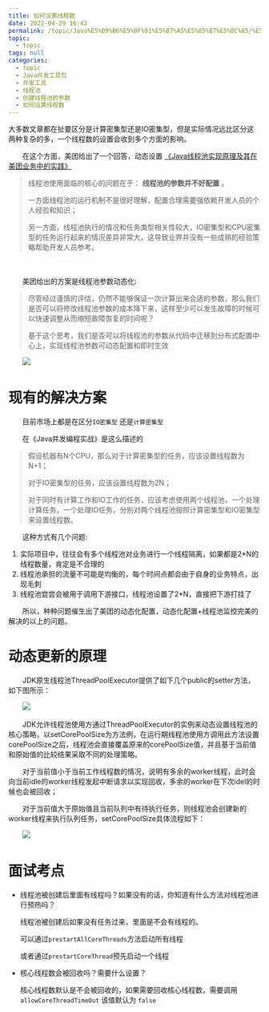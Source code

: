 ```yaml
---
title: 如何设置线程数
date: 2022-04-29 16:43
permalink: /topic/Java%E5%B9%B6%E5%8F%91%E5%B7%A5%E5%85%B7%E5%8C%85/%E5%B9%B6%E5%8F%91%E5%B7%A5%E5%85%B7/%E7%BA%BF%E7%A8%8B%E6%B1%A0/%E5%88%9B%E5%BB%BA%E7%BA%BF%E7%A8%8B%E6%B1%A0%E7%9A%84%E5%8F%82%E6%95%B0/%E5%A6%82%E4%BD%95%E8%AE%BE%E7%BD%AE%E7%BA%BF%E7%A8%8B%E6%95%B0
topic: 
  - topic
tags: null
categories: 
  - topic
  - Java并发工具包
  - 并发工具
  - 线程池
  - 创建线程池的参数
  - 如何设置线程数
---
```

大多数文章都在扯要区分是计算密集型还是IO密集型，但是实际情况远比区分这两种复杂的多，一个线程数的设置会收到多个方面的影响。

　　在这个方面，美团给出了一个回答，动态设置 [《Java线程池实现原理及其在美团业务中的实践》](https://tech.meituan.com/2020/04/02/java-pooling-pratice-in-meituan.html)

> 线程池使用面临的核心的问题在于： **线程池的参数并不好配置** 。
>
> 一方面线程池的运行机制不是很好理解，配置合理需要强依赖开发人员的个人经验和知识；
>
> 另一方面，线程池执行的情况和任务类型相关性较大，IO密集型和CPU密集型的任务运行起来的情况差异非常大，这导致业界并没有一些成熟的经验策略帮助开发人员参考。
>

　　‍

　　美团给出的方案是线程池参数动态化:

> 尽管经过谨慎的评估，仍然不能够保证一次计算出来合适的参数，那么我们是否可以将修改线程池参数的成本降下来，这样至少可以发生故障的时候可以快速调整从而缩短故障恢复的时间呢？
>
> 基于这个思考，我们是否可以将线程池的参数从代码中迁移到分布式配置中心上，实现线程池参数可动态配置和即时生效
>

　　![](https://image.ztianzeng.com/uPic/20220429164749.png)

# 现有的解决方案

　　目前市场上都是在区分`IO密集型` 还是`计算密集型`

　　在《Java并发编程实战》是这么描述的

> 假设机器有N个CPU，那么对于计算密集型的任务，应该设置线程数为N+1；
>
> 对于IO密集型的任务，应该设置线程数为2N；
>
> 对于同时有计算工作和IO工作的任务，应该考虑使用两个线程池，一个处理计算任务，一个处理IO任务，分别对两个线程池按照计算密集型和IO密集型来设置线程数。
>

　　这种方式有几个问题:

1. 实际项目中，往往会有多个线程池对业务进行一个线程隔离，如果都是2*N的线程数量，肯定是不合理的
2. 线程池承担的流量不可能是均衡的，每个时间点都会由于自身的业务特点，出现毛刺
3. 线程池尝尝会被用于调用下游接口，线程池设置了2*N，直接把下游打挂了

　　所以，种种问题催生出了美团的动态化配置，动态化配置+线程池监控完美的解决的以上的问题。

# 动态更新的原理

　　JDK原生线程池ThreadPoolExecutor提供了如下几个public的setter方法，如下图所示：

　　![](https://image.ztianzeng.com/uPic/20220429171400.png)

　　JDK允许线程池使用方通过ThreadPoolExecutor的实例来动态设置线程池的核心策略，以setCorePoolSize为方法例，在运行期线程池使用方调用此方法设置corePoolSize之后，线程池会直接覆盖原来的corePoolSize值，并且基于当前值和原始值的比较结果采取不同的处理策略。

　　对于当前值小于当前工作线程数的情况，说明有多余的worker线程，此时会向当前idle的worker线程发起中断请求以实现回收，多余的worker在下次idel的时候也会被回收；

　　对于当前值大于原始值且当前队列中有待执行任务，则线程池会创建新的worker线程来执行队列任务，setCorePoolSize具体流程如下：

　　![](https://image.ztianzeng.com/uPic/20220429171432.png)

# 面试考点

* 线程池被创建后里面有线程吗？如果没有的话，你知道有什么方法对线程池进行预热吗？

  线程池被创建后如果没有任务过来，里面是不会有线程的。

  可以通过`prestartAllCoreThreads`方法启动所有线程

  或者通过`prestartCoreThread`预先启动一个线程
* 核心线程数会被回收吗？需要什么设置？

  核心线程数默认是不会被回收的，如果需要回收核心线程数，需要调用`allowCoreThreadTimeOut` 该值默认为 `false`
